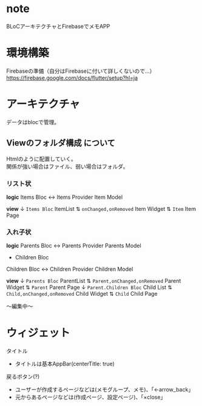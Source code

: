 # note
BLoCアーキテクチャとFirebaseでメモAPP

# 環境構築
Firebaseの準備（自分はFirebaseに付いて詳しくないので...）
https://firebase.google.com/docs/flutter/setup?hl=ja

# アーキテクチャ
データはblocで管理。

## Viewのフォルダ構成 について 
Htmlのように配置していく。  
関係が強い場合はファイル、弱い場合はフォルダ。

### リスト状

**logic**
Items Bloc ↔ Items Provider
Item Model

**view**
↓ `Items Bloc`
ItemList 
⇅ `onChanged,onRemoved`
Item Widget 
⇅ `Item`
Item Page 

### 入れ子状

**logic**
Parents Bloc ↔ Parents Provider
Parents Model
 - Children Bloc

Children Bloc ↔ Children Provider
Children Model


**view**
↓ `Parents Bloc`
ParentList 
⇅ `Parent,onChanged,onRemoved`
Parent Widget 
⇅ `Parent`
Parent Page 
↓ `Parent.Children Bloc`
Child List
⇅ `Child,onChanged,onRemoved`
Child Widget
⇅ `Child`
Child Page 

～編集中～ 

# ウィジェット
タイトル
- タイトルは基本AppBar(centerTitle: true)


戻るボタン(?)
- ユーザーが作成するページなどは(メモグループ、メモ)、「←arrow_back」
- 元からあるページなどは(作成ページ、設定ページ)、「×close」

